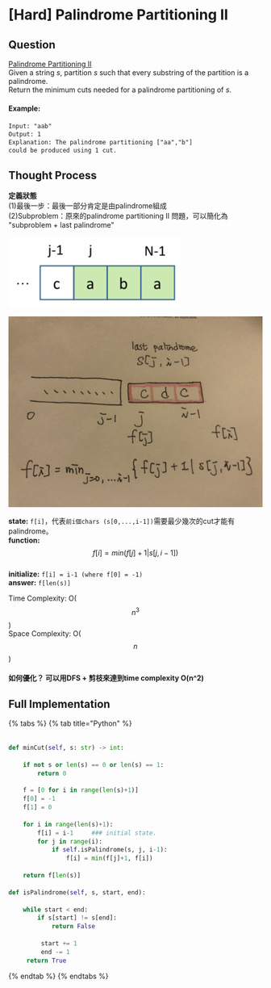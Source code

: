 # \[Hard\] Palindrome Partitioning II

## Question

[Palindrome Partitioning II](https://leetcode.com/problems/palindrome-partitioning-ii/)  
Given a string _s_, partition _s_ such that every substring of the partition is a palindrome.  
Return the minimum cuts needed for a palindrome partitioning of _s_.

#### Example:

```text
Input: "aab"
Output: 1
Explanation: The palindrome partitioning ["aa","b"] 
could be produced using 1 cut.
```

## Thought Process

**定義狀態**  
\(1\)最後一步：最後一部分肯定是由palindrome組成  
\(2\)Subproblem：原來的palindrome partitioning II 問題，可以簡化為  
     "subproblem + last palindrome"  


![&#x6700;&#x5F8C;&#x7684;palindrome \(aba\)](../../.gitbook/assets/screen-shot-2020-06-29-at-9.10.13-pm.png)

![](../../.gitbook/assets/img_0814.jpg)

**state:** `f[i]`，代表`前i個chars (s[0,...,i-1])`需要最少幾次的cut才能有palindrome。  
**function:** $$f[i] = min(f[j]+1 | s[j, i-1] )$$   
**initialize:** `f[i] = i-1 (where f[0] = -1)`  
**answer:** `f[len(s)]`

Time Complexity: O\( $$n^3$$ \)  
Space Complexity: O\( $$n$$ \)

#### 如何優化？ 可以用DFS + 剪枝來達到time complexity O\(n^2\)

## Full Implementation

{% tabs %}
{% tab title="Python" %}
```python

def minCut(self, s: str) -> int:

    if not s or len(s) == 0 or len(s) == 1:
        return 0
    
    f = [0 for i in range(len(s)+1)]
    f[0] = -1
    f[1] = 0
    
    for i in range(len(s)+1):
        f[i] = i-1     ### initial state.
        for j in range(i):
            if self.isPalindrome(s, j, i-1):
                f[i] = min(f[j]+1, f[i])
    
    return f[len(s)]

def isPalindrome(self, s, start, end):
    
    while start < end:
        if s[start] != s[end]:
            return False
        
         start += 1
         end -= 1
     return True 
```
{% endtab %}
{% endtabs %}

